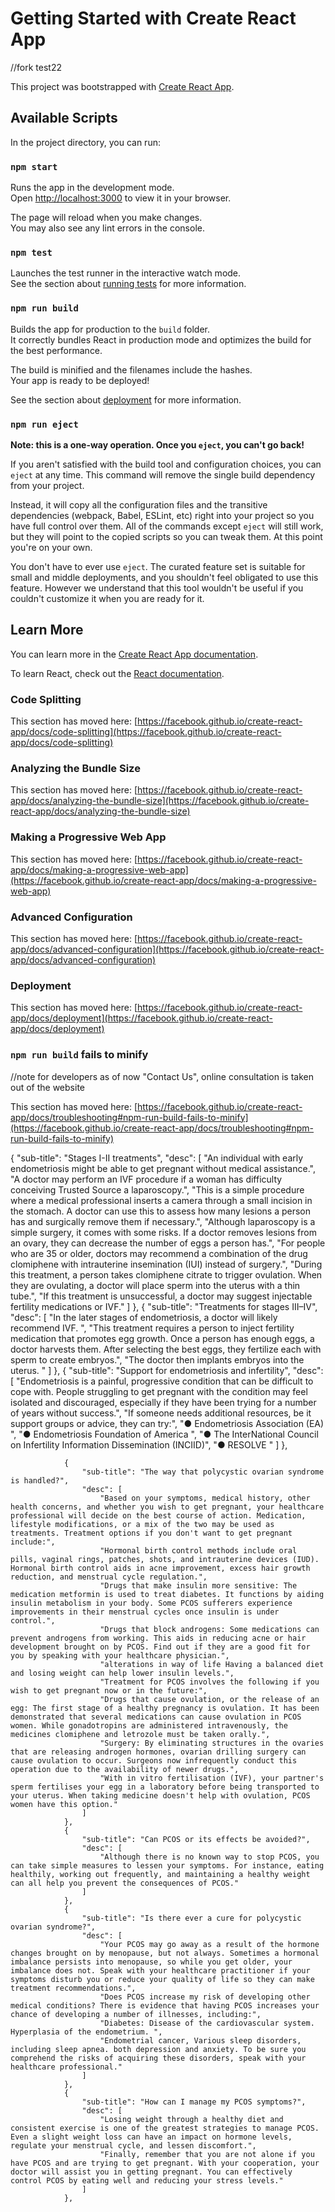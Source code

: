 # Getting Started with Create React App
//fork test22

This project was bootstrapped with [Create React App](https://github.com/facebook/create-react-app).

## Available Scripts

In the project directory, you can run:

### `npm start`

Runs the app in the development mode.\
Open [http://localhost:3000](http://localhost:3000) to view it in your browser.

The page will reload when you make changes.\
You may also see any lint errors in the console.

### `npm test`

Launches the test runner in the interactive watch mode.\
See the section about [running tests](https://facebook.github.io/create-react-app/docs/running-tests) for more information.

### `npm run build`

Builds the app for production to the `build` folder.\
It correctly bundles React in production mode and optimizes the build for the best performance.

The build is minified and the filenames include the hashes.\
Your app is ready to be deployed!

See the section about [deployment](https://facebook.github.io/create-react-app/docs/deployment) for more information.

### `npm run eject`

**Note: this is a one-way operation. Once you `eject`, you can't go back!**

If you aren't satisfied with the build tool and configuration choices, you can `eject` at any time. This command will remove the single build dependency from your project.

Instead, it will copy all the configuration files and the transitive dependencies (webpack, Babel, ESLint, etc) right into your project so you have full control over them. All of the commands except `eject` will still work, but they will point to the copied scripts so you can tweak them. At this point you're on your own.

You don't have to ever use `eject`. The curated feature set is suitable for small and middle deployments, and you shouldn't feel obligated to use this feature. However we understand that this tool wouldn't be useful if you couldn't customize it when you are ready for it.

## Learn More

You can learn more in the [Create React App documentation](https://facebook.github.io/create-react-app/docs/getting-started).

To learn React, check out the [React documentation](https://reactjs.org/).

### Code Splitting

This section has moved here: [https://facebook.github.io/create-react-app/docs/code-splitting](https://facebook.github.io/create-react-app/docs/code-splitting)

### Analyzing the Bundle Size

This section has moved here: [https://facebook.github.io/create-react-app/docs/analyzing-the-bundle-size](https://facebook.github.io/create-react-app/docs/analyzing-the-bundle-size)

### Making a Progressive Web App

This section has moved here: [https://facebook.github.io/create-react-app/docs/making-a-progressive-web-app](https://facebook.github.io/create-react-app/docs/making-a-progressive-web-app)

### Advanced Configuration

This section has moved here: [https://facebook.github.io/create-react-app/docs/advanced-configuration](https://facebook.github.io/create-react-app/docs/advanced-configuration)

### Deployment

This section has moved here: [https://facebook.github.io/create-react-app/docs/deployment](https://facebook.github.io/create-react-app/docs/deployment)

### `npm run build` fails to minify

//note for developers
as of now "Contact Us", online consultation is taken out of the website

This section has moved here: [https://facebook.github.io/create-react-app/docs/troubleshooting#npm-run-build-fails-to-minify](https://facebook.github.io/create-react-app/docs/troubleshooting#npm-run-build-fails-to-minify)

{
                    "sub-title": "Stages I-II treatments",
                    "desc": [
                        "An individual with early endometriosis might be able to get pregnant without medical assistance.",
                        "A doctor may perform an IVF procedure if a woman has difficulty conceiving Trusted Source a laparoscopy.",
                        "This is a simple procedure where a medical professional inserts a camera through a small incision in the stomach. A doctor can use this to assess how many lesions a person has and surgically remove them if necessary.",
                        "Although laparoscopy is a simple surgery, it comes with some risks. If a doctor removes lesions from an ovary, they can decrease the number of eggs a person has.",
                        "For people who are 35 or older, doctors may recommend a combination of the drug clomiphene with intrauterine insemination (IUI) instead of surgery.",
                        "During this treatment, a person takes clomiphene citrate to trigger ovulation. When they are ovulating, a doctor will place sperm into the uterus with a thin tube.",
                        "If this treatment is unsuccessful, a doctor may suggest injectable fertility medications or IVF."
                    ]
                },
                {
                    "sub-title": "Treatments for stages III–IV",
                    "desc": [
                        "In the later stages of endometriosis, a doctor will likely recommend IVF. ",
                        "This treatment requires a person to inject fertility medication that promotes egg growth. Once a person has enough eggs, a doctor harvests them. After selecting the best eggs, they fertilize each with sperm to create embryos.",
                        "The doctor then implants embryos into the uterus. "
                    ]
                },
                {
                    "sub-title": "Support for endometriosis and infertility",
                    "desc": [
                        "Endometriosis is a painful, progressive condition that can be difficult to cope with. People struggling to get pregnant with the condition may feel isolated and discouraged, especially if they have been trying for a number of years without success.",
                        "If someone needs additional resources, be it support groups or advice, they can try:",
                        "● Endometriosis Association (EA) ",
                        "● Endometriosis Foundation of America ",
                        "● The InterNational Council on Infertility Information Dissemination (INCIID)",
                        "● RESOLVE "
                    ]
                },
                

                {
                    "sub-title": "The way that polycystic ovarian syndrome is handled?",
                    "desc": [
                        "Based on your symptoms, medical history, other health concerns, and whether you wish to get pregnant, your healthcare professional will decide on the best course of action. Medication, lifestyle modifications, or a mix of the two may be used as treatments. Treatment options if you don't want to get pregnant include:",
                        "Hormonal birth control methods include oral pills, vaginal rings, patches, shots, and intrauterine devices (IUD). Hormonal birth control aids in acne improvement, excess hair growth reduction, and menstrual cycle regulation.",
                        "Drugs that make insulin more sensitive: The medication metformin is used to treat diabetes. It functions by aiding insulin metabolism in your body. Some PCOS sufferers experience improvements in their menstrual cycles once insulin is under control.",
                        "Drugs that block androgens: Some medications can prevent androgens from working. This aids in reducing acne or hair development brought on by PCOS. Find out if they are a good fit for you by speaking with your healthcare physician.",
                        "alterations in way of life Having a balanced diet and losing weight can help lower insulin levels.",
                        "Treatment for PCOS involves the following if you wish to get pregnant now or in the future:",
                        "Drugs that cause ovulation, or the release of an egg: The first stage of a healthy pregnancy is ovulation. It has been demonstrated that several medications can cause ovulation in PCOS women. While gonadotropins are administered intravenously, the medicines clomiphene and letrozole must be taken orally.",
                        "Surgery: By eliminating structures in the ovaries that are releasing androgen hormones, ovarian drilling surgery can cause ovulation to occur. Surgeons now infrequently conduct this operation due to the availability of newer drugs.",
                        "With in vitro fertilisation (IVF), your partner's sperm fertilises your egg in a laboratory before being transported to your uterus. When taking medicine doesn't help with ovulation, PCOS women have this option."
                    ]
                },
                {
                    "sub-title": "Can PCOS or its effects be avoided?",
                    "desc": [
                        "Although there is no known way to stop PCOS, you can take simple measures to lessen your symptoms. For instance, eating healthily, working out frequently, and maintaining a healthy weight can all help you prevent the consequences of PCOS."
                    ]
                },
                {
                    "sub-title": "Is there ever a cure for polycystic ovarian syndrome?",
                    "desc": [
                        "Your PCOS may go away as a result of the hormone changes brought on by menopause, but not always. Sometimes a hormonal imbalance persists into menopause, so while you get older, your imbalance does not. Speak with your healthcare practitioner if your symptoms disturb you or reduce your quality of life so they can make treatment recommendations.",
                        "Does PCOS increase my risk of developing other medical conditions? There is evidence that having PCOS increases your chance of developing a number of illnesses, including:",
                        "Diabetes: Disease of the cardiovascular system. Hyperplasia of the endometrium. ",
                        "Endometrial cancer, Various sleep disorders, including sleep apnea. both depression and anxiety. To be sure you comprehend the risks of acquiring these disorders, speak with your healthcare professional."
                    ]
                },
                {
                    "sub-title": "How can I manage my PCOS symptoms?",
                    "desc": [
                        "Losing weight through a healthy diet and consistent exercise is one of the greatest strategies to manage PCOS. Even a slight weight loss can have an impact on hormone levels, regulate your menstrual cycle, and lessen discomfort.",
                        "Finally, remember that you are not alone if you have PCOS and are trying to get pregnant. With your cooperation, your doctor will assist you in getting pregnant. You can effectively control PCOS by eating well and reducing your stress levels."
                    ]
                },
